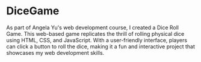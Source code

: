 # DiceGame
As part of Angela Yu's web development course, I created a Dice Roll Game. This web-based game replicates the thrill of rolling physical dice using HTML, CSS, and JavaScript. With a user-friendly interface, players can click a button to roll the dice, making it a fun and interactive project that showcases my web development skills.
